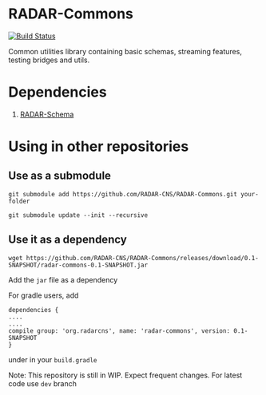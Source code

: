 # RADAR-Commons
[![Build Status](https://travis-ci.org/RADAR-CNS/RADAR-Commons.svg?branch=master)](https://travis-ci.org/RADAR-CNS/RADAR-Commons)

Common utilities library containing basic schemas, streaming features, testing bridges and utils.

# Dependencies
  1. [RADAR-Schema](https://github.com/RADAR-CNS/RADAR-Schemas)

# Using in other repositories

## Use as a submodule
    
```shell
git submodule add https://github.com/RADAR-CNS/RADAR-Commons.git your-folder

git submodule update --init --recursive
```

## Use it as a dependency

```shell
wget https://github.com/RADAR-CNS/RADAR-Commons/releases/download/0.1-SNAPSHOT/radar-commons-0.1-SNAPSHOT.jar
```
Add the `jar` file as a dependency

For gradle users, add
```
dependencies {
....
....
compile group: 'org.radarcns', name: 'radar-commons', version: 0.1-SNAPSHOT
}
```
under in your `build.gradle`

Note: This repository is still in WIP. Expect frequent changes. 
For latest code use `dev` branch 
